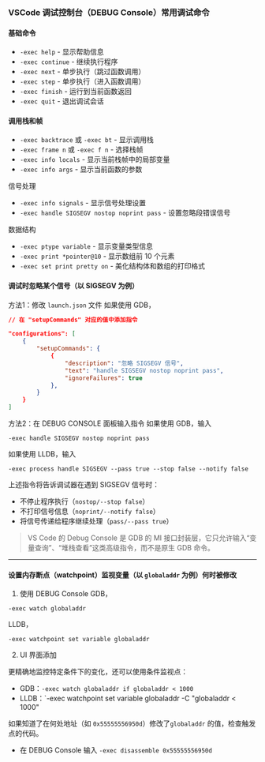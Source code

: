 ### VSCode 调试控制台（DEBUG Console）常用调试命令
#### 基础命令
- `-exec help` - 显示帮助信息
- `-exec continue` - 继续执行程序
- `-exec next` - 单步执行（跳过函数调用）
- `-exec step` - 单步执行（进入函数调用）
- `-exec finish` - 运行到当前函数返回
- `-exec quit` - 退出调试会话

#### 调用栈和帧
- `-exec backtrace` 或 `-exec bt` - 显示调用栈
- `-exec frame n` 或 `-exec f n` - 选择栈帧
- `-exec info locals` - 显示当前栈帧中的局部变量
- `-exec info args` - 显示当前函数的参数

信号处理
- `-exec info signals` - 显示信号处理设置
- `-exec handle SIGSEGV nostop noprint pass` - 设置忽略段错误信号

数据结构
- `-exec ptype variable` - 显示变量类型信息
- `-exec print *pointer@10` - 显示数组前 10 个元素
- `-exec set print pretty on` - 美化结构体和数组的打印格式

#### 调试时忽略某个信号（以 SIGSEGV 为例）
方法1：修改 `launch.json` 文件
如果使用 GDB，
```json
// 在 "setupCommands" 对应的值中添加指令

"configurations": [
	{
		"setupCommands": {
			{
				"description": "忽略 SIGSEGV 信号",
				"text": "handle SIGSEGV nostop noprint pass",
				"ignoreFailures": true
			}, 
		}
	}
]
```
方法2：在 DEBUG CONSOLE 面板输入指令
如果使用 GDB，输入
```
-exec handle SIGSEGV nostop noprint pass
```
如果使用 LLDB，输入
```
-exec process handle SIGSEGV --pass true --stop false --notify false
```
上述指令将告诉调试器在遇到 SIGSEGV 信号时：
- 不停止程序执行（`nostop/--stop false`）
- 不打印信号信息（`noprint/--notify false`）
- 将信号传递给程序继续处理（`pass/--pass true`）

> VS Code 的 Debug Console 是 GDB 的 MI 接口封装层，它只允许输入“变量查询”、“堆栈查看”这类高级指令，而不是原生 GDB 命令。

---

#### 设置内存断点（watchpoint）监视变量（以 `globaladdr` 为例）何时被修改
1. 使用 DEBUG Console 
GDB，
```
-exec watch globaladdr
```
LLDB，
```
-exec watchpoint set variable globaladdr
```

2. UI 界面添加

更精确地监控特定条件下的变化，还可以使用条件监视点：
- GDB：`-exec watch globaladdr if globaladdr < 1000`
- LLDB：`-exec watchpoint set variable globaladdr -C "globaladdr < 1000"

如果知道了在何处地址（如 `0x55555556950d`）修改了`globaladdr` 的值，检查触发点的代码。
- 在 DEBUG Console 输入 `-exec disassemble 0x55555556950d`
